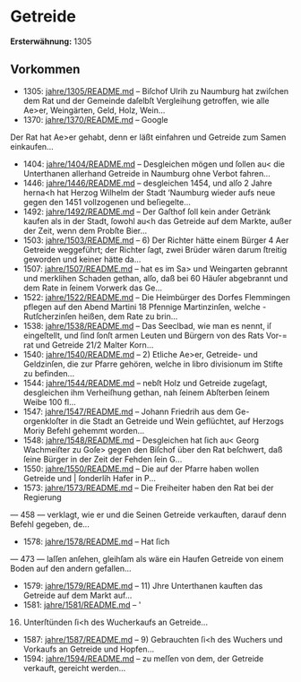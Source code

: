 # Getreide

**Ersterwähnung:** 1305

## Vorkommen
- 1305: [jahre/1305/README.md](../jahre/1305/README.md) – Biſchof Ulrih zu Naumburg hat zwiſchen dem Rat
und der Gemeinde daſelbſt Vergleihung getroffen, wie
alle Ae>er, Weingärten, Geld, Holz, Wein...
- 1370: [jahre/1370/README.md](../jahre/1370/README.md) – Google


Der Rat hat Ae>er gehabt, denn er läßt einfahren
und Getreide zum Samen einkaufen...
- 1404: [jahre/1404/README.md](../jahre/1404/README.md) – Desgleichen mögen und ſollen au< die
Unterthanen allerhand Getreide in Naumburg ohne Verbot
fahren...
- 1446: [jahre/1446/README.md](../jahre/1446/README.md) – desgleichen 1454, und
alſo 2 Jahre herna<h hat Herzog Wilhelm der Stadt
‘Naumburg wieder aufs neue gegen den 1451 vollzogenen
und beſiegelte...
- 1492: [jahre/1492/README.md](../jahre/1492/README.md) – Der Gaſthof ſoll kein ander Getränk kaufen als in
der Stadt, ſowohl au<h das Getreide auf dem Markte,
außer der Zeit, wenn dem Probſte Bier...
- 1503: [jahre/1503/README.md](../jahre/1503/README.md) – 6) Der Richter hätte einem Bürger 4 Aer Getreide
weggeführt; der Richter ſagt, zwei Brüder wären darum
ſtreitig geworden und keiner hätte da...
- 1507: [jahre/1507/README.md](../jahre/1507/README.md) – hat es im Sa> und
Weingarten gebrannt und merklihen Schaden gethan, alſo,
daß bei 60 Häuſer abgebrannt und dem Rate in ſeinem
Vorwerk das Ge...
- 1522: [jahre/1522/README.md](../jahre/1522/README.md) – Die Heimbürger des Dorfes Flemmingen pflegen auf
den Abend Martini 18 Pfennige Martinzinſen, welche
-Rutſcherzinſen heißen, dem Rate zu brin...
- 1538: [jahre/1538/README.md](../jahre/1538/README.md) – Das Seeclbad, wie man es nennt, iſ eingeſtellt, und
ſind ſonſt armen Leuten und Bürgern von des Rats Vor-=
rat und Getreide 21/2 Malter Korn...
- 1540: [jahre/1540/README.md](../jahre/1540/README.md) – 2) Etliche Ae>er, Getreide- und Geldzinſen, die zur
Pfarre gehören, welche in libro divisionum im Stifte zu
befinden...
- 1544: [jahre/1544/README.md](../jahre/1544/README.md) – nebſt Holz und
Getreide zugeſagt, desgleichen ihm Verheiſhung gethan,
nah ſeinem Abſterben ſeinem Weibe 100 fl...
- 1547: [jahre/1547/README.md](../jahre/1547/README.md) – Johann Friedrih aus dem Ge-
orgenkloſter in die Stadt an Getreide und Wein geflüchtet,
auf Herzogs Moriy Befehl gehemmt worden...
- 1548: [jahre/1548/README.md](../jahre/1548/README.md) – Desgleichen hat ſich au< Georg Wachmeiſter zu Goſe>
gegen den Biſchof über den Rat beſchwert, daß ſeine
Bürger in der Zeit der Fehden ſein G...
- 1550: [jahre/1550/README.md](../jahre/1550/README.md) – Die auf der Pfarre haben wollen Getreide und |
ſonderlih Hafer in P...
- 1573: [jahre/1573/README.md](../jahre/1573/README.md) – Die Freiheiter haben den Rat bei der Regierung


— 458 —
verklagt, wie er und die Seinen Getreide verkauften,
darauf denn Befehl gegeben, de...
- 1578: [jahre/1578/README.md](../jahre/1578/README.md) – Hat ſich


— 473 —
laſſen anſehen, gleihſam als wäre ein Haufen Getreide
von einem Boden auf den andern gefallen...
- 1579: [jahre/1579/README.md](../jahre/1579/README.md) – 11) Jhre Unterthanen kauften das Getreide auf dem
Markt auf...
- 1581: [jahre/1581/README.md](../jahre/1581/README.md) – '

16) Unterſtünden ſi<h des Wucherkaufs an Getreide...
- 1587: [jahre/1587/README.md](../jahre/1587/README.md) – 9) Gebrauchten ſi<h des Wuchers und Vorkaufs an
Getreide und Hopfen...
- 1594: [jahre/1594/README.md](../jahre/1594/README.md) – zu meſſen von dem, der Getreide verkauft, gereicht
werden...

